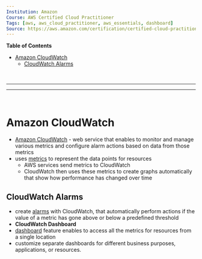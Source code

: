 ```yaml
---
Institution: Amazon
Course: AWS Certified Cloud Practitioner
Tags: [aws, aws_cloud_practitioner, aws_essentials, dashboard]
Source: https://aws.amazon.com/certification/certified-cloud-practitioner/
---
```


**Table of Contents**
- [Amazon CloudWatch](#amazon-cloudwatch)
	- [CloudWatch Alarms](#cloudwatch-alarms)

<br>

---
---

<br>

# Amazon CloudWatch

- [Amazon CloudWatch](https://aws.amazon.com/cloudwatch/) - web service that enables to monitor and manage various metrics and configure alarm actions based on data from those metrics
- uses [metrics](https://docs.aws.amazon.com/AmazonCloudWatch/latest/monitoring/working_with_metrics.html) to represent the data points for resources
	- AWS services send metrics to CloudWatch
	- CloudWatch then uses these metrics to create graphs automatically that show how performance has changed over time

## CloudWatch Alarms

- create [alarms](https://docs.aws.amazon.com/AmazonCloudWatch/latest/monitoring/AlarmThatSendsEmail.html) with CloudWatch, that automatically perform actions if the value of a metric has gone above or below a predefined threshold
- **CloudWatch Dashboard**
- [dashboard](https://docs.aws.amazon.com/AmazonCloudWatch/latest/monitoring/CloudWatch_Dashboards.html) feature enables to access all the metrics for resources from a single location
- customize separate dashboards for different business purposes, applications, or resources.